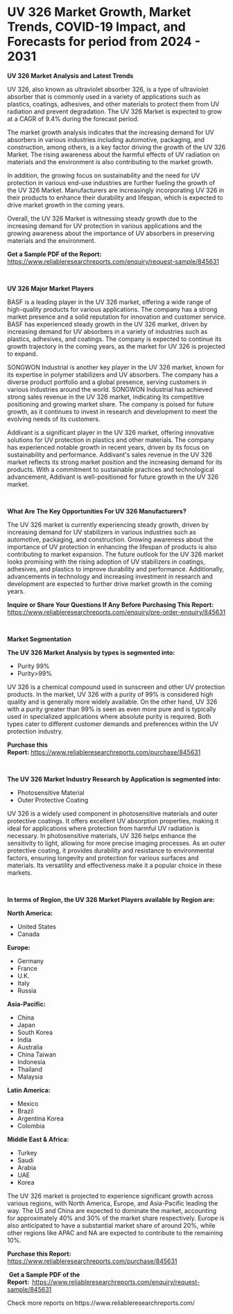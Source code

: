 <p><h1>UV 326 Market Growth, Market Trends, COVID-19 Impact, and Forecasts for period from 2024 - 2031</h1></p><p><strong>UV 326 Market Analysis and Latest Trends</strong></p>
<p><p>UV 326, also known as ultraviolet absorber 326, is a type of ultraviolet absorber that is commonly used in a variety of applications such as plastics, coatings, adhesives, and other materials to protect them from UV radiation and prevent degradation. The UV 326 Market is expected to grow at a CAGR of 9.4% during the forecast period. </p><p>The market growth analysis indicates that the increasing demand for UV absorbers in various industries including automotive, packaging, and construction, among others, is a key factor driving the growth of the UV 326 Market. The rising awareness about the harmful effects of UV radiation on materials and the environment is also contributing to the market growth.</p><p>In addition, the growing focus on sustainability and the need for UV protection in various end-use industries are further fueling the growth of the UV 326 Market. Manufacturers are increasingly incorporating UV 326 in their products to enhance their durability and lifespan, which is expected to drive market growth in the coming years.</p><p>Overall, the UV 326 Market is witnessing steady growth due to the increasing demand for UV protection in various applications and the growing awareness about the importance of UV absorbers in preserving materials and the environment.</p></p>
<p><strong>Get a Sample PDF of the Report:&nbsp;</strong> <a href="https://www.reliableresearchreports.com/enquiry/request-sample/845631">https://www.reliableresearchreports.com/enquiry/request-sample/845631</a></p>
<p>&nbsp;</p>
<p><strong>UV 326 Major Market Players</strong></p>
<p><p>BASF is a leading player in the UV 326 market, offering a wide range of high-quality products for various applications. The company has a strong market presence and a solid reputation for innovation and customer service. BASF has experienced steady growth in the UV 326 market, driven by increasing demand for UV absorbers in a variety of industries such as plastics, adhesives, and coatings. The company is expected to continue its growth trajectory in the coming years, as the market for UV 326 is projected to expand.</p><p>SONGWON Industrial is another key player in the UV 326 market, known for its expertise in polymer stabilizers and UV absorbers. The company has a diverse product portfolio and a global presence, serving customers in various industries around the world. SONGWON Industrial has achieved strong sales revenue in the UV 326 market, indicating its competitive positioning and growing market share. The company is poised for future growth, as it continues to invest in research and development to meet the evolving needs of its customers.</p><p>Addivant is a significant player in the UV 326 market, offering innovative solutions for UV protection in plastics and other materials. The company has experienced notable growth in recent years, driven by its focus on sustainability and performance. Addivant's sales revenue in the UV 326 market reflects its strong market position and the increasing demand for its products. With a commitment to sustainable practices and technological advancement, Addivant is well-positioned for future growth in the UV 326 market.</p></p>
<p>&nbsp;</p>
<p><strong>What Are The Key Opportunities For UV 326 Manufacturers?</strong></p>
<p><p>The UV 326 market is currently experiencing steady growth, driven by increasing demand for UV stabilizers in various industries such as automotive, packaging, and construction. Growing awareness about the importance of UV protection in enhancing the lifespan of products is also contributing to market expansion. The future outlook for the UV 326 market looks promising with the rising adoption of UV stabilizers in coatings, adhesives, and plastics to improve durability and performance. Additionally, advancements in technology and increasing investment in research and development are expected to further drive market growth in the coming years.</p></p>
<p><strong>Inquire or Share Your Questions If Any Before Purchasing This Report:</strong> <a href="https://www.reliableresearchreports.com/enquiry/pre-order-enquiry/845631">https://www.reliableresearchreports.com/enquiry/pre-order-enquiry/845631</a></p>
<p>&nbsp;</p>
<p><strong>Market Segmentation</strong></p>
<p><strong>The UV 326 Market Analysis by types is segmented into:</strong></p>
<p><ul><li>Purity 99%</li><li>Purity>99%</li></ul></p>
<p><p>UV 326 is a chemical compound used in sunscreen and other UV protection products. In the market, UV 326 with a purity of 99% is considered high quality and is generally more widely available. On the other hand, UV 326 with a purity greater than 99% is seen as even more pure and is typically used in specialized applications where absolute purity is required. Both types cater to different customer demands and preferences within the UV protection industry.</p></p>
<p><strong>Purchase this Report:&nbsp;</strong><a href="https://www.reliableresearchreports.com/purchase/845631">https://www.reliableresearchreports.com/purchase/845631</a></p>
<p>&nbsp;</p>
<p><strong>The UV 326 Market Industry Research by Application is segmented into:</strong></p>
<p><ul><li>Photosensitive Material</li><li>Outer Protective Coating</li></ul></p>
<p><p>UV 326 is a widely used component in photosensitive materials and outer protective coatings. It offers excellent UV absorption properties, making it ideal for applications where protection from harmful UV radiation is necessary. In photosensitive materials, UV 326 helps enhance the sensitivity to light, allowing for more precise imaging processes. As an outer protective coating, it provides durability and resistance to environmental factors, ensuring longevity and protection for various surfaces and materials. Its versatility and effectiveness make it a popular choice in these markets.</p></p>
<p>&nbsp;</p>
<p><strong>In terms of Region, the UV 326 Market Players available by Region are:</strong></p>
<p>
    <p> <strong> North America: </strong>
        <ul>
            <li>United States</li>
            <li>Canada</li>
        </ul>
        </p> 
    <p> <strong> Europe: </strong>
        <ul>
            <li>Germany</li>
            <li>France</li>
            <li>U.K.</li>
            <li>Italy</li>
            <li>Russia</li>
        </ul>
        </p> 
    <p> <strong> Asia-Pacific: </strong>
        <ul>
            <li>China</li>
            <li>Japan</li>
            <li>South Korea</li>
            <li>India</li>
            <li>Australia</li>
            <li>China Taiwan</li>
            <li>Indonesia</li>
            <li>Thailand</li>
            <li>Malaysia</li>
        </ul>
        </p> 
    <p> <strong> Latin America: </strong>
        <ul>
            <li>Mexico</li>
            <li>Brazil</li>
            <li>Argentina Korea</li>
            <li>Colombia</li>
        </ul>
        </p> 
    <p> <strong> Middle East & Africa: </strong>
        <ul>
            <li>Turkey</li>
            <li>Saudi</li>
            <li>Arabia</li>
            <li>UAE</li>
            <li>Korea</li>
        </ul>
    </p>
    </p>
<p><p>The UV 326 market is projected to experience significant growth across various regions, with North America, Europe, and Asia-Pacific leading the way. The US and China are expected to dominate the market, accounting for approximately 40% and 30% of the market share respectively. Europe is also anticipated to have a substantial market share of around 20%, while other regions like APAC and NA are expected to contribute to the remaining 10%.</p></p>
<p><strong>Purchase this Report: </strong><a href="https://www.reliableresearchreports.com/purchase/845631">https://www.reliableresearchreports.com/purchase/845631</a></p>
<p>&nbsp;<strong>Get a Sample PDF of the Report:&nbsp;&nbsp;</strong><a href="https://www.reliableresearchreports.com/enquiry/request-sample/845631">https://www.reliableresearchreports.com/enquiry/request-sample/845631</a></p>
<p><strong></strong></p>
<p>Check more reports on https://www.reliableresearchreports.com/</p>
